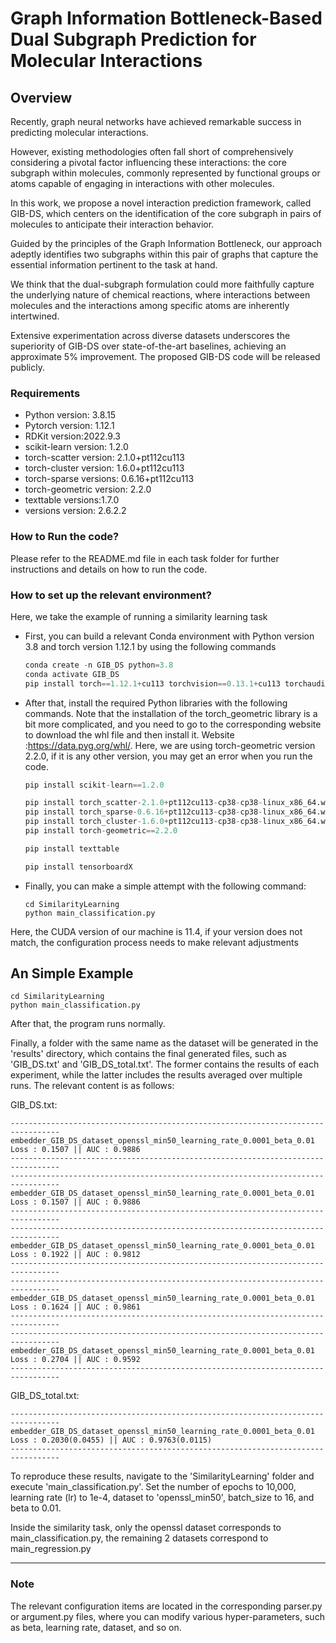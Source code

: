 # Graph Information Bottleneck-Based Dual Subgraph Prediction for Molecular Interactions




## Overview
Recently, graph neural networks have achieved remarkable success in predicting molecular interactions. 

However, existing methodologies often fall short of comprehensively considering a pivotal factor influencing these interactions: the core subgraph within molecules, commonly represented by functional groups or atoms capable of engaging in interactions with other molecules. 

In this work, we propose a novel interaction prediction framework, called GIB-DS, which centers on the identification of the core subgraph in pairs of molecules to anticipate their interaction behavior. 

Guided by the principles of the Graph Information Bottleneck, our approach adeptly identifies two subgraphs within this pair of graphs that capture the essential information pertinent to the task at hand. 

We think that the dual-subgraph formulation could more faithfully capture the underlying nature of chemical reactions, where interactions between molecules and the interactions among specific atoms are inherently intertwined. 

Extensive experimentation across diverse datasets underscores the superiority of GIB-DS over state-of-the-art baselines, achieving an approximate 5% improvement. The proposed GIB-DS code will be released publicly.



### Requirements

- Python version: 3.8.15
- Pytorch version: 1.12.1
- RDKit version:2022.9.3
- scikit-learn version: 1.2.0
- torch-scatter version: 2.1.0+pt112cu113
- torch-cluster version: 1.6.0+pt112cu113
- torch-sparse versions: 0.6.16+pt112cu113
- torch-geometric version: 2.2.0
- texttable versions:1.7.0
- versions version: 2.6.2.2

### How to Run the code?

Please refer to the README.md file in each task folder for further instructions and details on how to run the code.



### How to set up the relevant environment?

Here, we take the example of running a similarity learning task

- First, you can build a relevant Conda environment with Python version 3.8 and torch version 1.12.1 by using the following commands

  ```python
  conda create -n GIB_DS python=3.8
  conda activate GIB_DS
  pip install torch==1.12.1+cu113 torchvision==0.13.1+cu113 torchaudio==0.12.1 --extra-index-url https://download.pytorch.org/whl/cu113
  ```

- After that, install the required Python libraries with the following commands. Note that the installation of the torch_geometric library is a bit more complicated, and you need to go to the corresponding website to download the whl file and then install it. Website :https://data.pyg.org/whl/. Here, we are using torch-geometric version 2.2.0, if it is any other version, you may get an error when you run the code.

  ```python
  pip install scikit-learn==1.2.0
  
  pip install torch_scatter-2.1.0+pt112cu113-cp38-cp38-linux_x86_64.whl
  pip install torch_sparse-0.6.16+pt112cu113-cp38-cp38-linux_x86_64.whl 
  pip install torch_cluster-1.6.0+pt112cu113-cp38-cp38-linux_x86_64.whl
  pip install torch-geometric==2.2.0
  
  pip install texttable
  
  pip install tensorboardX
  
  ```

- Finally, you can make a simple attempt with the following command:

  ```shell
  cd SimilarityLearning
  python main_classification.py
  ```

Here, the CUDA version of our machine is 11.4, if your version does not match, the configuration process needs to make relevant adjustments



## An Simple Example

```shell
cd SimilarityLearning
python main_classification.py
```

After that, the program runs normally.

Finally, a folder with the same name as the dataset will be generated in the 'results' directory, which contains the final generated files, such as 'GIB_DS.txt' and 'GIB_DS_total.txt'. The former contains the results of each experiment, while the latter includes the results averaged over multiple runs. The relevant content is as follows:

GIB_DS.txt:

```
--------------------------------------------------------------------------------- 
embedder_GIB_DS_dataset_openssl_min50_learning_rate_0.0001_beta_0.01
Loss : 0.1507 || AUC : 0.9886 
--------------------------------------------------------------------------------- 
--------------------------------------------------------------------------------- 
embedder_GIB_DS_dataset_openssl_min50_learning_rate_0.0001_beta_0.01
Loss : 0.1507 || AUC : 0.9886 
--------------------------------------------------------------------------------- 
--------------------------------------------------------------------------------- 
embedder_GIB_DS_dataset_openssl_min50_learning_rate_0.0001_beta_0.01
Loss : 0.1922 || AUC : 0.9812 
--------------------------------------------------------------------------------- 
--------------------------------------------------------------------------------- 
embedder_GIB_DS_dataset_openssl_min50_learning_rate_0.0001_beta_0.01
Loss : 0.1624 || AUC : 0.9861 
--------------------------------------------------------------------------------- 
--------------------------------------------------------------------------------- 
embedder_GIB_DS_dataset_openssl_min50_learning_rate_0.0001_beta_0.01
Loss : 0.2704 || AUC : 0.9592 
--------------------------------------------------------------------------------- 
```



GIB_DS_total.txt:

```
--------------------------------------------------------------------------------- 
embedder_GIB_DS_dataset_openssl_min50_learning_rate_0.0001_beta_0.01
Loss : 0.2030(0.0455) || AUC : 0.9763(0.0115) 
--------------------------------------------------------------------------------- 
```



To reproduce these results, navigate to the 'SimilarityLearning' folder and execute 'main_classification.py'. Set the number of epochs to 10,000, learning rate (lr) to 1e-4, dataset to 'openssl_min50', batch_size to 16, and beta to 0.01.

Inside the similarity task, only the openssl dataset corresponds to main_classification.py, the remaining 2 datasets correspond to main_regression.py


--------------------------------------------------------------------------------- 

### Note

The relevant configuration items are located in the corresponding parser.py or argument.py files, where you can modify various hyper-parameters, such as beta, learning rate, dataset, and so on.
